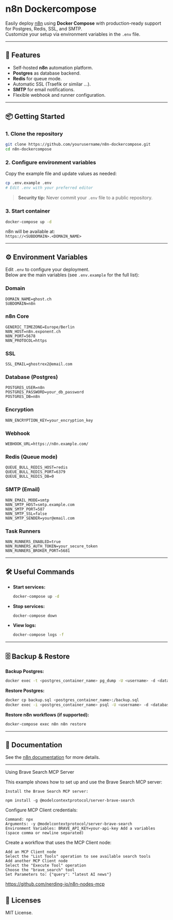 # n8n Dockercompose 

Easily deploy [n8n](https://n8n.io/) using **Docker Compose** with production-ready support for Postgres, Redis, SSL, and SMTP.  
Customize your setup via environment variables in the `.env` file.

---

## 🚀 Features

- Self-hosted **n8n** automation platform.
- **Postgres** as database backend.
- **Redis** for queue mode.
- Automatic SSL (Traefik or similar ...).
- **SMTP** for email notifications.
- Flexible webhook and runner configuration.

---

## 📦 Getting Started

### 1. Clone the repository

```bash
git clone https://github.com/yourusername/n8n-dockercompose.git
cd n8n-dockercompose
```

### 2. Configure environment variables

Copy the example file and update values as needed:

```bash
cp .env.example .env
# Edit .env with your preferred editor
```

> **Security tip:** Never commit your `.env` file to a public repository.

### 3. Start container

```bash
docker-compose up -d
```

n8n will be available at:  
`https://<SUBDOMAIN>.<DOMAIN_NAME>`

---

## ⚙️ Environment Variables

Edit `.env` to configure your deployment.  
Below are the main variables (see `.env.example` for the full list):

### Domain

```env
DOMAIN_NAME=ghost.ch
SUBDOMAIN=n8n
```

### n8n Core

```env
GENERIC_TIMEZONE=Europe/Berlin
N8N_HOST=n8n.exponent.ch
N8N_PORT=5678
N8N_PROTOCOL=https
```

### SSL

```env
SSL_EMAIL=ghostrex2@email.com
```

### Database (Postgres)

```env
POSTGRES_USER=n8n
POSTGRES_PASSWORD=your_db_password
POSTGRES_DB=n8n
```

### Encryption

```env
N8N_ENCRYPTION_KEY=your_encryption_key
```

### Webhook

```env
WEBHOOK_URL=https://n8n.example.com/
```

### Redis (Queue mode)

```env
QUEUE_BULL_REDIS_HOST=redis
QUEUE_BULL_REDIS_PORT=6379
QUEUE_BULL_REDIS_DB=0
```

### SMTP (Email)

```env
N8N_EMAIL_MODE=smtp
N8N_SMTP_HOST=smtp.example.com
N8N_SMTP_PORT=587
N8N_SMTP_SSL=false
N8N_SMTP_SENDER=your@email.com
```

### Task Runners

```env
N8N_RUNNERS_ENABLED=true
N8N_RUNNERS_AUTH_TOKEN=your_secure_token
N8N_RUNNERS_BROKER_PORT=5681
```

---

## 🛠️ Useful Commands

- **Start services:**
  ```bash
  docker-compose up -d
  ```
- **Stop services:**
  ```bash
  docker-compose down
  ```
- **View logs:**
  ```bash
  docker-compose logs -f
  ```
---

## 🗄️ Backup & Restore

**Backup Postgres:**
```bash
docker exec -t <postgres_container_name> pg_dump -U <username> -d <database> > backup.sql
```

**Restore Postgres:**
```bash
docker cp backup.sql <postgres_container_name>:/backup.sql
docker exec -i <postgres_container_name> psql -U <username> -d <database> < /backup.sql
```

**Restore n8n workflows (if supported):**
```bash
docker-compose exec n8n n8n restore
```

---

## 📖 Documentation

See the [n8n documentation](https://docs.n8n.io/) for more details.

---
Using Brave Search MCP Server

This example shows how to set up and use the Brave Search MCP server:

    Install the Brave Search MCP server:

    npm install -g @modelcontextprotocol/server-brave-search

Configure MCP Client credentials:

    Command: npx
    Arguments: -y @modelcontextprotocol/server-brave-search
    Environment Variables: BRAVE_API_KEY=your-api-key Add a variables (space comma or newline separated)

Create a workflow that uses the MCP Client node:

    Add an MCP Client node
    Select the "List Tools" operation to see available search tools
    Add another MCP Client node
    Select the "Execute Tool" operation
    Choose the "brave_search" tool
    Set Parameters to: {"query": "latest AI news"}


https://github.com/nerding-io/n8n-nodes-mcp

## 📝 Licenses

MIT License.
